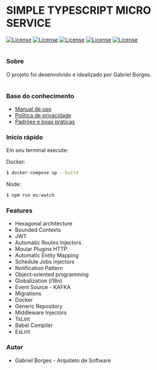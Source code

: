 # SIMPLE TYPESCRIPT MICRO SERVICE #


[![License](https://img.shields.io/badge/License-MIT-green.svg?style=flat)](https://github.com/clips/pattern/blob/master/LICENSE.txt) [![License](https://img.shields.io/badge/Typescript-4.1.2-blue.svg?style=flat)](https://github.com/clips/pattern/blob/master/LICENSE.txt) [![License](https://img.shields.io/badge/TypeORM-0.2.28-orange.svg?style=flat)](https://github.com/clips/pattern/blob/master/LICENSE.txt) [![License](https://img.shields.io/badge/KafkaJS-1.15.0-purple.svg?style=flat)](https://github.com/clips/pattern/blob/master/LICENSE.txt) [![License](https://img.shields.io/badge/Hapi-latest-green.svg?style=flat)](https://github.com/clips/pattern/blob/master/LICENSE.txt) 





# #


### Sobre ###

O projeto foi desenvolvido e idealizado por Gabriel Borges.

# #


### Base do conhecimento ###

* [Manual de uso](https://github.com/borgesdeveloper/micro-service-typescript/tree/master/docs)
* [Política de privacidade](https://github.com/borgesdeveloper/micro-service-typescript/tree/master/docs)
* [Padrões e boas práticas](https://github.com/borgesdeveloper/micro-service-typescript/tree/master/docs)


### Inicio rápido

Em seu terminal execute:

Docker:

```sh
$ docker-compose up --build
```

Node:

```sh
$ npm run ms:watch
```

### Features

* Hexagonal architecture
* Bounded Contexts
* JWT
* Automatic Routes Injectors
* Moular Plugins HTTP
* Automatic Entity Mapping
* Schedule Jobs injectors
* Notification Pattern
* Object-oriented programming
* Globalization (i18n)
* Event Source - KAFKA
* Migrations
* Docker
* Generic Repository
* Middleware Injectors
* TsLint
* Babel Compiler
* EsLint

### Autor ###

* Gabriel Borges - Arquiteto de Software


